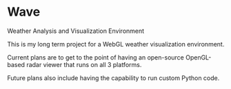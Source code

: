 Wave
====

Weather Analysis and Visualization Environment


This is my long term project for a WebGL weather visualization environment.

Current plans are to get to the point of having an open-source OpenGL-based radar viewer that runs on all 3 platforms.

Future plans also include having the capability to run custom Python code.
